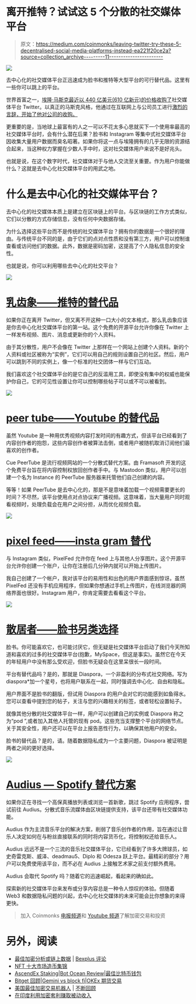 # 离开推特？试试这 5 个分散的社交媒体平台

> 原文：<https://medium.com/coinmonks/leaving-twitter-try-these-5-decentralised-social-media-platforms-instead-ea221f20ce2a?source=collection_archive---------11----------------------->

![](img/6855ceb64a7cf3fbc7225c61936b6a44.png)

去中心化的社交媒体平台正迅速成为脸书和推特等大型平台的可行替代品。这里有一些你可以跳上的平台。

世界首富之一，[埃隆·马斯克最近以 440 亿美元(610 亿新元)的价格收购了](https://techcrunch.com/2022/04/25/twitter-accepts-elon-musks-43b-acquisition-offer/)社交媒体平台 Twitter。以真正的马斯克风格，他通过在互联网上与公司员工进行[激烈的言辞，开始了他对公司的收购。](https://www.reuters.com/technology/twitter-ceo-faces-employee-anger-over-musk-attacks-company-wide-meeting-2022-04-29/)

更重要的是，当地球上最富有的人之一可以不花太多心思就买下一个使用率最高的社交媒体平台时，会有什么潜在后果？脸书和 Instagram 等集中式社交媒体平台因收集大量用户数据而臭名昭著。如果你将这一点与埃隆拥有的几乎无限的资源结合起来，当这种权力掌握在少数人手中时，这对社交媒体用户来说不是好兆头。

也就是说，在这个数字时代，社交媒体对于与他人交流至关重要。作为用户你能做什么？这就是去中心化社交媒体平台的用武之地。

# 什么是去中心化的社交媒体平台？

去中心化的社交媒体本质上是建立在区块链上的平台。与区块链的工作方式类似，它们以分散的方式存储信息，没有任何中央数据存储。

为什么选择这些平台而不是传统的社交媒体平台？拥有你的数据是一个很好的理由。与传统平台不同的是，由于它们的点对点性质和没有第三方，用户可以控制谁查看或访问他们的数据。此外，数据是密码加密，这提高了个人隐私信息的安全性。

也就是说，你可以利用哪些去中心化的社交平台？

![](img/2e282aeb40b96a09184dfae935824207.png)

# [乳齿象——推特的替代品](https://joinmastodon.org/)

如果你正在离开 Twitter，但又离不开这种一口大小的文本格式，那么乳齿象应该是你去中心化社交媒体平台的第一站。这个免费的开源平台允许你像在 Twitter 上一样发布视频、图片、消息或更新你的个人资料。

由于其分散性，用户不会像在 Twitter 上那样在一个网站上创建个人资料。新的个人资料或社区被称为“实例”，它们可以用自己的规则设置自己的社区。然后，用户可以跳到不同的实例上，像一个标准的社交团体一样与它们互动。

我们喜欢这个社交媒体平台的是它自己的反滥用工具，即使没有集中的权威也能保护你自己，它的可见性设置让你可以控制哪些帖子可以或不可以被看到。

![](img/4703674a58e00ad189208664ca5f4569.png)

# [peer tube——Youtube 的替代品](https://joinpeertube.org/)

虽然 Youtube 是一种用优秀视频内容打发时间的有趣方式，但该平台已经看到了内容创作者的抱怨，这些内容创作者被算法击倒，或者用户被随机取消订阅他们最喜欢的创作者。

Cue PeerTube 是流行视频网站的一个分散式替代方案。由 Framasoft 开发的这个免费平台旨在将内容控制权放回创作者手中。与 Mastodon 类似，用户可以创建一个名为 Instance 的 PeerTube 服务器来托管他们自己创建的内容。

等等！如果 PeerTube 是去中心化的，那是不是意味着加载一个视频需要更长的时间？不尽然，该平台使用点对点协议来广播视频。这意味着，当大量用户同时观看视频时，处理负载会在用户之间分担，从而优化视频负载。

![](img/1b52edabcad05b53ec3ca24fc50550df.png)

# [pixel feed——insta gram 替代](https://pixelfed.org/)

与 Instagram 类似，PixelFed 允许你在 feed 上与其他人分享图片。这个开源平台允许你创建一个账户，让你在注册后几分钟内就可以开始上传图片。

我自己创建了一个帐户，我对该平台的易用性和出色的用户界面感到惊讶。虽然 PixelFed 还没有手机应用程序，但如果你想通过手机上传图片，在线浏览器的网络界面也很好。Instagram 用户，你肯定需要去看看这个平台。

![](img/c1c6a5912afa753ba3165cd5559fb6cf.png)

# [散居者——脸书另类选择](https://diasporafoundation.org/)

脸书。你可能喜欢它，也可能讨厌它，但无疑是社交媒体平台启动了我们今天所知道和喜欢的过多的社交媒体平台(抱歉，MySpace，但这是事实)。虽然它在今天的年轻用户中没有那么受欢迎，但脸书无疑会在这里呆很长一段时间。

平台有替代品吗？是的，那就是 Diaspora，一个非盈利的分布式社交网络。写为 diaspora*加一个星号，也将用户联系在一起，同时强调去中心化、自由和隐私。

用户界面不是脸书的翻版，但试用 Diaspora 的用户会对它的功能感到如鱼得水。您可以查看中提到您的帖子，关注与您的兴趣相关的标签，或者轻松设置帖子。

就像其他分散的社交媒体平台一样，用户可以创建自己的实例或 Diaspora 称之为“pod ”,或者加入其他人托管的现有 pod。这些充当支撑整个平台的网络节点。关于其安全性，用户还可以在平台上报告恶性行为，以确保其他用户的安全。

脸书的替代品？是的，请。随着数据隐私成为一个主要问题，Diaspora 被证明是两者之间的更好选择。

![](img/d1601b9fe05051773c1b98392e435cd1.png)

# [Audius — Spotify 替代方案](https://audius.co/trending)

如果你正在寻找一个高保真播放列表或浏览一首新歌，跳过 Spotify 应用程序，尝试前往 Audius。分散式音乐流媒体由区块链提供支持，该平台还带有社交媒体功能。

Audius 作为主流音乐平台的解决方案，削弱了音乐创作者的作用，旨在通过让音乐人决定如何在与粉丝直接联系的同时将内容货币化，将控制权还给音乐人。

Audius 远远不是一个三流的音乐社交媒体平台，它已经看到了许多大牌球员，如史奇雷克斯、威泽、deadmau5、Diplo 和 Odesza 跃上平台。最精彩的部分？用户可以免费使用该平台，而不必在 Audius 上接触艺术家之前支付额外费用。

Audius 会取代 Spotify 吗？随着它的迅速崛起，看起来的确如此。

探索新的社交媒体平台来发布或分享内容总是一种令人惊叹的体验。但随着 Web3 和数据隐私问题的兴起，去中心化社交媒体的未来可能会比你想象的来得更快。

> 加入 Coinmonks [电报频道](https://t.me/coincodecap)和 [Youtube 频道](https://www.youtube.com/c/coinmonks/videos)了解加密交易和投资

# 另外，阅读

*   [最佳加密分析或链上数据](https://coincodecap.com/blockchain-analytics) | [Bexplus 评论](https://coincodecap.com/bexplus-review)
*   [NFT 十大市场造币集锦](https://coincodecap.com/nft-marketplaces)
*   [AscendEx Staking](https://coincodecap.com/ascendex-staking)|[Bot Ocean Review](https://coincodecap.com/bot-ocean-review)|[最佳比特币钱包](https://coincodecap.com/bitcoin-wallets-india)
*   [Bitget 回顾](https://coincodecap.com/bitget-review)|[Gemini vs block fi](https://coincodecap.com/gemini-vs-blockfi)|[OKEx 期货交易](https://coincodecap.com/okex-futures-trading)
*   [美国最佳加密交易机器人](https://coincodecap.com/crypto-trading-bots-in-the-us) | [不断回顾](https://coincodecap.com/changelly-review)
*   [在印度利用加密套利赚取被动收入](https://coincodecap.com/crypto-arbitrage-in-india)